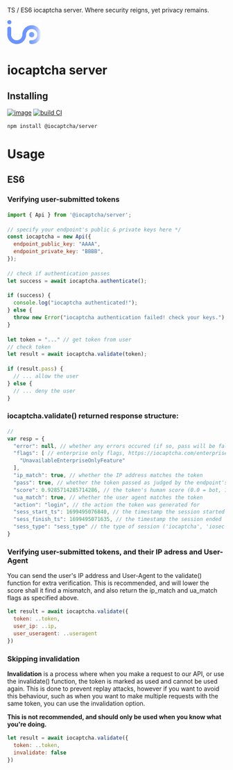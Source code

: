 TS / ES6 iocaptcha server.
Where security reigns, yet privacy remains.

![image](https://github.com/iocaptcha/assets/blob/main/logo_blue.png?raw=true)
# iocaptcha server


## Installing
[![image](https://img.shields.io/npm/v/@iocaptcha/client.svg)](https://www.npmjs.com/package/@iocaptcha/server)
[![build CI](https://github.com/iocaptcha/client/actions/workflows/node.js.yml/badge.svg)](https://github.com/iocaptcha/server/actions/workflows/node.js.yml)

```bash
npm install @iocaptcha/server
```

# Usage

## ES6
### Verifying user-submitted tokens
```js
import { Api } from '@iocaptcha/server';

// specify your endpoint's public & private keys here */
const iocaptcha = new Api({
  endpoint_public_key: "AAAA",
  endpoint_private_key: "BBBB",
});

// check if authentication passes
let success = await iocaptcha.authenticate();

if (success) {
  console.log("iocaptcha authenticated!");
} else {
  throw new Error("iocaptcha authentication failed! check your keys.");
}

let token = "..." // get token from user
// check token
let result = await iocaptcha.validate(token);

if (result.pass) {
  // ... allow the user
} else {
  // ... deny the user
}

```
### iocaptcha.validate() returned response structure:
```js
// 
var resp = {
  "error": null, // whether any errors occured (if so, pass will be false)
  "flags": [ // enterprise only flags, https://iocaptcha.com/enterprise
    "UnavailableEnterpriseOnlyFeature"
  ],
  "ip_match": true, // whether the IP address matches the token
  "pass": true, // whether the token passed as judged by the endpoint's score threshold
  "score": 0.9285714285714286, // the token's human score (0.0 = bot, 1.0 = human)
  "ua_match": true, // whether the user agent matches the token
  "action": "login", // the action the token was generated for
  "sess_start_ts": 1699495076840, // the timestamp the session started
  "sess_finish_ts": 1699495071635, // the timestamp the session ended
  "sess_type": "sess_type" // the type of session ('iocaptcha', 'iosec', or 'ioshield')
}
```

### Verifying user-submitted tokens, and their IP adress and User-Agent
You can send the user's IP address and User-Agent to the validate() function for extra verification.
This is recommended, and will lower the score shall it find a mismatch, and also return the ip_match and ua_match flags as specified above.
```js
let result = await iocaptcha.validate({
  token: ..token,
  user_ip: ..ip,
  user_useragent: ..useragent
})
```


### Skipping invalidation
**Invalidation** is a process where when you make a request to our API, or use the invalidate() function, the token is marked as used and cannot be used again.
This is done to prevent replay attacks, however if you want to avoid this behaviour, such as when you want to make multiple requests with the same token, you can use the invalidation option.

**This is not recommended, and should only be used when you know what you're doing.**
```js
let result = await iocaptcha.validate({
  token: ..token,
  invalidate: false
})
```
